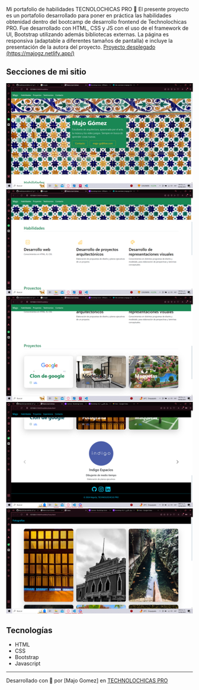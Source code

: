  Mi portafolio de habilidades TECNOLOCHICAS PRO 💜
El presente proyecto es un portafolio desarrollado para poner en práctica las habilidades obtenidad dentro del bootcamp de desarrollo frontend de Technolochicas PRO.
Fue desarrollado con HTML, CSS y JS con el uso de el framework de UI, Bootstrap utilizando además bibliotecas externas.
La página es responsiva (adaptable a diferentes tamaños de pantalla) e incluye la presentación de la autora del proyecto.
[Proyecto desplegado (https://majogz.netlify.app/)](https://majogz.netlify.app/)
## Secciones de mi sitio
![Presentación](assets/README/1.png)
![Habilidades](assets/readme/2.png)
![Proyectos](assets/readme/3.png)
![Testimonios](assets/readme/4.png)
![Contacto](assets/readme/5.png)
## Tecnologías
* HTML
* CSS
* Bootstrap 
* Javascript
---
Desarrollado con  💜 por [Majo Gomez] en [TECHNOLOCHICAS PRO](https://tecnolochicas.mx/)